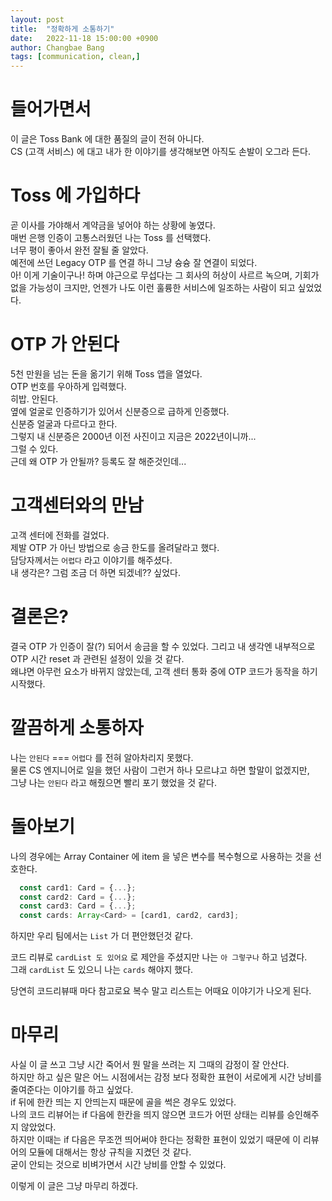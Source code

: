 ```yaml
---
layout: post
title:  "정확하게 소통하기"
date:   2022-11-18 15:00:00 +0900
author: Changbae Bang
tags: [communication, clean,]
---
```


# 들어가면서
이 글은 Toss Bank 에 대한 품질의 글이 전혀 아니다.  
CS (고객 서비스) 에 대고 내가 한 이야기를 생각해보면 아직도 손발이 오그라 든다.  


# Toss 에 가입하다
곧 이사를 가야해서 계약금을 넣어야 하는 상황에 놓였다.  
매번 은행 인증이 고통스러웠던 나는 Toss 를 선택했다.  
너무 평이 좋아서 완전 잘될 줄 알았다.  
예전에 쓰던 Legacy OTP 를 연결 하니 그냥 슝슝 잘 연결이 되었다.  
아! 이게 기술이구나! 하며 야근으로 무섭다는 그 회사의 허상이 사르르 녹으며,
기회가 없을 가능성이 크지만, 언젠가 나도 이런 훌륭한 서비스에 일조하는 사람이 되고 싶었었다.

# OTP 가 안된다
5천 만원을 넘는 돈을 옮기기 위해 Toss 앱을 열었다.  
OTP 번호를 우아하게 입력했다.  
히밥. 안된다.  
옆에 얼굴로 인증하기가 있어서 신분증으로 급하게 인증했다.  
신분증 얼굴과 다르다고 한다.  
그렇지 내 신분증은 2000년 이전 사진이고 지금은 2022년이니까...  
그럴 수 있다.  
근데 왜 OTP 가 안될까? 등록도 잘 해준것인데...  

# 고객센터와의 만남
고객 센터에 전화를 걸었다.  
제발 OTP 가 아닌 방법으로 송금 한도를 올려달라고 했다.  
담당자께서는 `어렵다` 라고 이야기를 해주셨다.  
내 생각은? 그럼 조금 더 하면 되겠네?? 싶었다.  

# 결론은?
결국 OTP 가 인증이 잘(?) 되어서 송금을 할 수 있었다.
그리고 내 생각엔 내부적으로 OTP 시간 reset 과 관련된 설정이 있을 것 같다.  
왜냐면 아무런 요소가 바뀌지 않았는데, 고객 센터 통화 중에 OTP 코드가 동작을 하기 시작했다.

# 깔끔하게 소통하자
나는  `안된다` === `어렵다` 를 전혀 알아차리지 못했다.  
물론 CS 엔지니어로 일을 했던 사람이 그런거 하나 모르냐고 하면 할말이 없겠지만,  
그냥 나는 `안된다` 라고 해줬으면 빨리 포기 했었을 것 같다.

# 돌아보기
나의 경우에는 Array Container 에 item 을 넣은 변수를 복수형으로 사용하는 것을 선호한다.  
```typescript
  const card1: Card = {...};
  const card2: Card = {...};
  const card3: Card = {...};
  const cards: Array<Card> = [card1, card2, card3];
```
하지만 우리 팀에서는 `List` 가 더 편안했던것 같다.  

코드 리뷰로 `cardList 도 있어요` 로 제안을 주셨지만 나는 `아 그렇구나` 하고 넘겼다.  
그래 `cardList` 도 있으니 나는 `cards` 해야지 했다.  

당연히 코드리뷰때 마다 참고로요 복수 말고 리스트는 어때요 이야기가 나오게 된다.


# 마무리
사실 이 글 쓰고 그냥 시간 죽어서 뭔 말을 쓰려는 지 그때의 감정이 잘 안산다.  
하지만 하고 싶은 말은 어느 시점에서는 감정 보다 정확한 표현이 서로에게 시간 낭비를 줄여준다는 이야기를 하고 싶었다.  
if 뒤에 한칸 띄는 지 안띄는지 때문에 골을 썩은 경우도 있었다.  
나의 코드 리뷰어는 if 다음에 한칸을 띄지 않으면 코드가 어떤 상태는 리뷰를 승인해주지 않았었다.  
하지만 이때는 if 다음은 무조껀 띄어써야 한다는 정확한 표현이 있었기 때문에 이 리뷰어의 모듈에 대해서는 항상 규칙을 지켰던 것 같다.  
굳이 안되는 것으로 비벼가면서 시간 낭비를 안할 수 있었다.  

이렇게 이 글은 그냥 마무리 하겠다.  
  


